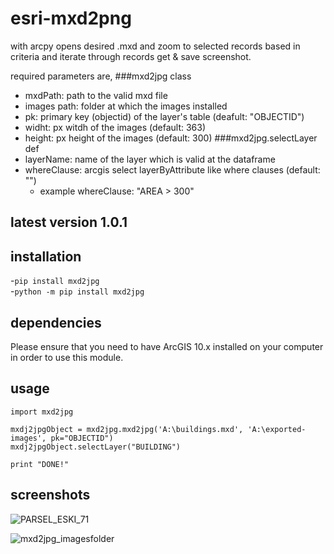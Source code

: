 # esri-mxd2png
with arcpy opens desired .mxd and zoom to selected records based in criteria and  iterate through records get &amp; save screenshot.

required parameters are,
###mxd2jpg class
* mxdPath: path to the valid mxd file
* images path: folder at which the images installed
* pk: primary key (objectid) of the layer's table (deafult: "OBJECTID")
* widht: px witdh of the images (default: 363)
* height: px height of the images (default: 300)
###mxd2jpg.selectLayer def
* layerName: name of the layer which is valid at the dataframe
* whereClause: arcgis select layerByAttribute like where clauses (default: "")
  * example whereClause: "AREA > 300"

## latest version 1.0.1

## installation
-```pip install mxd2jpg``` <br>
-```python -m pip install mxd2jpg ```

## dependencies
Please ensure that you need to have ArcGIS 10.x installed on your computer in order to use this module.

## usage

```
import mxd2jpg

mxdj2jpgObject = mxd2jpg.mxd2jpg('A:\buildings.mxd', 'A:\exported-images', pk="OBJECTID")
mxdj2jpgObject.selectLayer("BUILDING")

print "DONE!"
```
## screenshots
<a><img src="https://image.ibb.co/mzSGZK/PARSEL_ESKI_71.jpg" alt="PARSEL_ESKI_71" border="0"></a><br>

<a><img src="https://preview.ibb.co/cvb4Mz/mxd2jpg_imagesfolder.jpg" alt="mxd2jpg_imagesfolder" border="0"></a>

